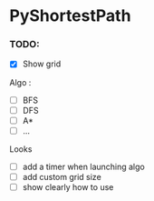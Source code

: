 # PyShortestPath

### TODO:
- [x] Show grid

Algo :
- [ ] BFS
- [ ] DFS
- [ ] A*
- [ ] ...

Looks
- [ ] add a timer when launching algo
- [ ] add custom grid size
- [ ] show clearly how to use 
